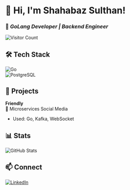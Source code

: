 # 👋 Hi, I'm Shahabaz Sulthan!  
### 🚀 *GoLang Developer | Backend Engineer*  
![Visitor Count](https://komarev.com/ghpvc/?username=ShahabazSulthan&color=blueviolet)  

## 🛠️ **Tech Stack**  
![Go](https://img.shields.io/badge/Go-00ADD8?logo=go)  
![PostgreSQL](https://img.shields.io/badge/PostgreSQL-4169E1?logo=postgresql)  

## 🌟 **Projects**  
**Friendly**  
📌 Microservices Social Media  
- Used: Go, Kafka, WebSocket  

## 📊 **Stats**  
![GitHub Stats](https://github-readme-stats.vercel.app/api?username=ShahabazSulthan&theme=radical)  

## 📫 **Connect**  
[![LinkedIn](https://img.shields.io/badge/LinkedIn-0A66C2?logo=linkedin)](https://linkedin.com/in/your-profile)  
